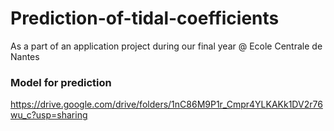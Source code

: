 # Prediction-of-tidal-coefficients

As a part of an application project during our final year @ Ecole Centrale de Nantes

### Model for prediction
https://drive.google.com/drive/folders/1nC86M9P1r_Cmpr4YLKAKk1DV2r76wu_c?usp=sharing
